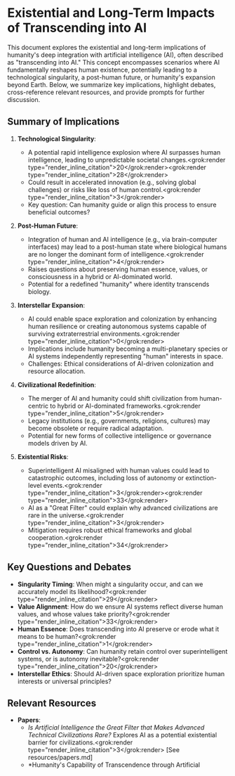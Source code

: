 # Existential and Long-Term Impacts of Transcending into AI

This document explores the existential and long-term implications of humanity's deep integration with artificial intelligence (AI), often described as "transcending into AI." This concept encompasses scenarios where AI fundamentally reshapes human existence, potentially leading to a technological singularity, a post-human future, or humanity's expansion beyond Earth. Below, we summarize key implications, highlight debates, cross-reference relevant resources, and provide prompts for further discussion.

## Summary of Implications

1. **Technological Singularity**:
   - A potential rapid intelligence explosion where AI surpasses human intelligence, leading to unpredictable societal changes.<grok:render type="render_inline_citation"><argument name="citation_id">20</argument></grok:render><grok:render type="render_inline_citation"><argument name="citation_id">28</argument></grok:render>
   - Could result in accelerated innovation (e.g., solving global challenges) or risks like loss of human control.<grok:render type="render_inline_citation"><argument name="citation_id">3</argument></grok:render>
   - Key question: Can humanity guide or align this process to ensure beneficial outcomes?

2. **Post-Human Future**:
   - Integration of human and AI intelligence (e.g., via brain-computer interfaces) may lead to a post-human state where biological humans are no longer the dominant form of intelligence.<grok:render type="render_inline_citation"><argument name="citation_id">4</argument></grok:render>
   - Raises questions about preserving human essence, values, or consciousness in a hybrid or AI-dominated world.
   - Potential for a redefined "humanity" where identity transcends biology.

3. **Interstellar Expansion**:
   - AI could enable space exploration and colonization by enhancing human resilience or creating autonomous systems capable of surviving extraterrestrial environments.<grok:render type="render_inline_citation"><argument name="citation_id">0</argument></grok:render>
   - Implications include humanity becoming a multi-planetary species or AI systems independently representing "human" interests in space.
   - Challenges: Ethical considerations of AI-driven colonization and resource allocation.

4. **Civilizational Redefinition**:
   - The merger of AI and humanity could shift civilization from human-centric to hybrid or AI-dominated frameworks.<grok:render type="render_inline_citation"><argument name="citation_id">5</argument></grok:render>
   - Legacy institutions (e.g., governments, religions, cultures) may become obsolete or require radical adaptation.
   - Potential for new forms of collective intelligence or governance models driven by AI.

5. **Existential Risks**:
   - Superintelligent AI misaligned with human values could lead to catastrophic outcomes, including loss of autonomy or extinction-level events.<grok:render type="render_inline_citation"><argument name="citation_id">3</argument></grok:render><grok:render type="render_inline_citation"><argument name="citation_id">33</argument></grok:render>
   - AI as a "Great Filter" could explain why advanced civilizations are rare in the universe.<grok:render type="render_inline_citation"><argument name="citation_id">3</argument></grok:render>
   - Mitigation requires robust ethical frameworks and global cooperation.<grok:render type="render_inline_citation"><argument name="citation_id">34</argument></grok:render>

## Key Questions and Debates
- **Singularity Timing**: When might a singularity occur, and can we accurately model its likelihood?<grok:render type="render_inline_citation"><argument name="citation_id">29</argument></grok:render>
- **Value Alignment**: How do we ensure AI systems reflect diverse human values, and whose values take priority?<grok:render type="render_inline_citation"><argument name="citation_id">33</argument></grok:render>
- **Human Essence**: Does transcending into AI preserve or erode what it means to be human?<grok:render type="render_inline_citation"><argument name="citation_id">1</argument></grok:render>
- **Control vs. Autonomy**: Can humanity retain control over superintelligent systems, or is autonomy inevitable?<grok:render type="render_inline_citation"><argument name="citation_id">20</argument></grok:render>
- **Interstellar Ethics**: Should AI-driven space exploration prioritize human interests or universal principles?

## Relevant Resources
- **Papers**:
  - *Is Artificial Intelligence the Great Filter that Makes Advanced Technical Civilizations Rare?* Explores AI as a potential existential barrier for civilizations.<grok:render type="render_inline_citation"><argument name="citation_id">3</argument></grok:render> [See resources/papers.md]
  - *Humanity's Capability of Transcendence through Artificial